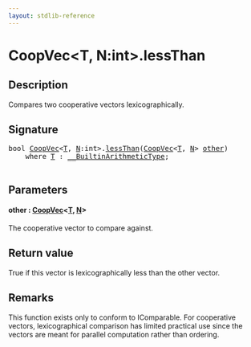 ```yaml
---
layout: stdlib-reference
---
```


# CoopVec\<T, N:int\>\.lessThan

## Description

Compares two cooperative vectors lexicographically.



## Signature 

<pre>
<span class="code_keyword">bool</span> <a href="../types/coopvec-04/index.html" class="code_type">CoopVec</a>&lt;<a href="../types/coopvec-04/index.html#typeparam-T" class="code_type">T</a>, <a href="../types/coopvec-04/index.html#decl-N" class="code_var">N</a>:<span class="code_keyword">int</span>&gt;.<a href="lessthan-4.html">lessThan</a>(<a href="../types/coopvec-04/index.html" class="code_type">CoopVec</a>&lt;<a href="../types/coopvec-04/index.html#typeparam-T" class="code_type">T</a>, <a href="../types/coopvec-04/index.html#decl-N" class="code_var">N</a>&gt; <a href="lessthan-4.html#decl-other" class="code_param">other</a>)
    <span class='code_keyword'>where</span> <a href="../types/coopvec-04/index.html#typeparam-T" class="code_type">T</a> : <a href="../interfaces/0_builtinarithmetictype-029j/index.html" class="code_type">__BuiltinArithmeticType</a>;

</pre>

## Parameters

####  <a id="decl-other"></a>other  : [CoopVec](../types/coopvec-04/index.html)\<[T](../types/coopvec-04/index.html#typeparam-T), [N](../types/coopvec-04/index.html#decl-N)\>
The cooperative vector to compare against.


## Return value
True if this vector is lexicographically less than the other vector.

## Remarks
This function exists only to conform to IComparable. For cooperative vectors,
lexicographical comparison has limited practical use since the vectors are meant for
parallel computation rather than ordering.


